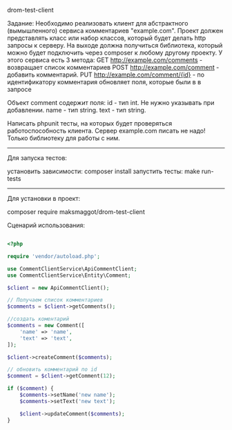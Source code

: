 drom-test-client

Задание:
Необходимо реализовать клиент для абстрактного (вымышленного) сервиса комментариев "example.com". Проект должен представлять класс или набор классов, который будет делать http запросы к серверу. 
На выходе должна получиться библиотека, который можно будет подключить через composer к любому другому проекту.
У этого сервиса есть 3 метода:
GET http://example.com/comments - возвращает список комментариев
POST http://example.com/comment - добавить комментарий.
PUT http://example.com/comment/{id} - по идентификатору комментария обновляет поля, которые были в в запросе

Объект comment содержит поля:
id - тип int. Не нужно указывать при добавлении.
name - тип string.
text - тип string.

Написать phpunit тесты, на которых будет проверяться работоспособность клиента.
Сервер example.com писать не надо! Только библиотеку для работы с ним.

___
Для запуска тестов: 

установить зависимости: composer install
запустить тесты: make run-tests
___
Для установки в проект:

composer require maksmaggot/drom-test-client

Сценарий использования: 
```php

<?php

require 'vendor/autoload.php';

use CommentClientService\ApiCommentClient;
use CommentClientService\Entity\Comment;

$client = new ApiCommentClient();

// Получаем список комментариев
$comments = $client->getComments();

//создать коментарий 
$comments = new Comment([
    'name' => 'name',
    'text' => 'text',
]);

$client->createComment($comments);

// обновить комментарий по id
$comment = $client->getComment(12);

if ($comment) {
    $comments->setName('new name');
    $comments->setText('new text');

    $client->updateComment($comments);
}
```